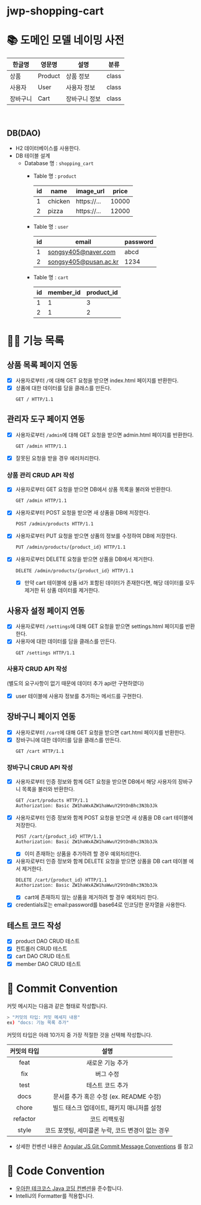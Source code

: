 # jwp-shopping-cart

# 📚 도메인 모델 네이밍 사전

| 한글명  | 영문명     | 설명      | 분류    |
|------|---------|---------|-------|
| 상품   | Product | 상품 정보   | class |
| 사용자  | User    | 사용자 정보  | class |
| 장바구니 | Cart    | 장바구니 정보 | class |

<br>

## DB(DAO)

- H2 데이터베이스를 사용한다.
- DB 테이블 설계
    - Database 명 : `shopping_cart`
        - Table 명 : `product`

          | id | name | image_url | price |
           |----|---------|-------------|-------|
          | 1 | chicken | https://... | 10000 |
          | 2 | pizza | https://... | 12000 |

        - Table 명 : `user`

          | id | email                 | password |
          |----|-----------------------|----------|
          | 1 | songsy405@naver.com   | abcd     | 
          | 2 | songsy405@pusan.ac.kr | 1234     | 

        - Table 명 : `cart`
      
          | id | member_id | product_id |
          |----|-----------------------|----------|
          | 1 | 1 | 3 |
          | 2 | 1 | 2 |

    
# 👨‍🍳 기능 목록

## 상품 목록 페이지 연동

- [x] 사용자로부터 `/`에 대해 GET 요청을 받으면 index.html 페이지를 반환한다.
- [x] 상품에 대한 데이터를 담을 클래스를 만든다.
    ```
  GET / HTTP/1.1
  ```

## 관리자 도구 페이지 연동

- [x] 사용자로부터 `/admin`에 대해 GET 요청을 받으면 admin.html 페이지를 반환한다.
    ```
  GET /admin HTTP/1.1
  ```
- [x] 잘못된 요청을 받을 경우 에러처리한다.

### 상품 관리 CRUD API 작성

- [x] 사용자로부터 GET 요청을 받으면 DB에서 상품 목록을 불러와 반환한다.
    ```
  GET /admin HTTP/1.1
  ```
- [x] 사용자로부터 POST 요청을 받으면 새 상품을 DB에 저장한다.
    ```
  POST /admin/products HTTP/1.1
  ```
- [x] 사용자로부터 PUT 요청을 받으면 상품의 정보를 수정하여 DB에 저장한다.
    ```
  PUT /admin/products/{product_id} HTTP/1.1
  ```
- [x] 사용자로부터 DELETE 요청을 받으면 상품을 DB에서 제거한다.
    ```
  DELETE /admin/products/{product_id} HTTP/1.1
  ```
  - [x] 만약 cart 테이블에 상품 id가 포함된 데이터가 존재한다면, 해당 데이터를 모두 제거한 뒤 상품 데이터를 제거한다.

## 사용자 설정 페이지 연동

- [x] 사용자로부터 `/settings`에 대해 GET 요청을 받으면 settings.html 페이지를 반환한다.
- [x] 사용자에 대한 데이터를 담을 클래스를 만든다.
    ```
  GET /settings HTTP/1.1
  ```

### 사용자 CRUD API 작성

(별도의 요구사항이 없기 때문에 데이터 추가 api만 구현하였다)

- [x] user 테이블에 사용자 정보를 추가하는 메서드를 구현한다.

## 장바구니 페이지 연동

- [x] 사용자로부터 `/cart`에 대해 GET 요청을 받으면 cart.html 페이지를 반환한다.
- [x] 장바구니에 대한 데이터를 담을 클래스를 만든다.
    ```
  GET /cart HTTP/1.1
  ```

### 장바구니 CRUD API 작성

- [x] 사용자로부터 인증 정보와 함께 GET 요청을 받으면 DB에서 해당 사용자의 장바구니 목록을 불러와 반환한다.
    ```
    GET /cart/products HTTP/1.1
    Authorization: Basic ZW1haWxAZW1haWwuY29tOnBhc3N3b3Jk
    ```
- [x] 사용자로부터 인증 정보와 함께 POST 요청을 받으면 새 상품을 DB cart 테이블에 저장한다.
    ```
    POST /cart/{product_id} HTTP/1.1
    Authorization: Basic ZW1haWxAZW1haWwuY29tOnBhc3N3b3Jk
    ```
  - [x] 이미 존재하는 상품을 추가하려 할 경우 예외처리한다.
- [x] 사용자로부터 인증 정보와 함께 DELETE 요청을 받으면 상품을 DB cart 테이블 에서 제거한다.
    ```
    DELETE /cart/{product_id} HTTP/1.1
    Authorization: Basic ZW1haWxAZW1haWwuY29tOnBhc3N3b3Jk
    ```
  - [x] cart에 존재하지 않는 상품을 제거하려 할 경우 예외처리 한다.
- [x] credentials로는 email:password를 base64로 인코딩한 문자열을 사용한다.

## 테스트 코드 작성

- [x] product DAO CRUD 테스트
- [x] 컨트롤러 CRUD 테스트
- [x] cart DAO CRUD 테스트
- [x] member DAO CRUD 테스트

# 📌 Commit Convention

커밋 메시지는 다음과 같은 형태로 작성합니다.

```Bash
> "커밋의 타입: 커밋 메세지 내용"
ex) "docs: 기능 목록 추가"
```

커밋의 타입은 아래 10가지 중 가장 적절한 것을 선택해 작성합니다.

|  커밋의 타입  |              설명               |
|:--------:|:-----------------------------:|
|   feat   |           새로운 기능 추가           |
|   fix    |             버그 수정             |
|   test   |           테스트 코드 추가           |
|   docs   | 문서를 추가 혹은 수정 (ex. README 수정)  |
|  chore   |   빌드 태스크 업데이트, 패키지 매니저를 설정    |
| refactor |            코드 리팩토링            |
|  style   | 코드 포맷팅, 세미콜론 누락, 코드 변경이 없는 경우 |

- 상세한 컨벤션
  내용은 [Angular JS Git Commit Message Conventions](https://gist.github.com/stephenparish/9941e89d80e2bc58a153)
  를 참고

# 📌 Code Convention

- [우아한 테크코스 Java 코딩 컨벤션](https://github.com/woowacourse/woowacourse-docs/tree/main/styleguide/java)을
  준수합니다.
- IntelliJ의 Formatter를 적용합니다.
